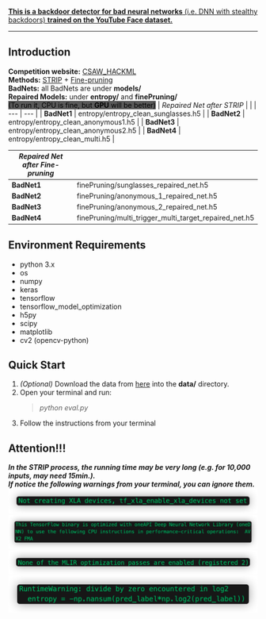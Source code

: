 <u>**This is a backdoor detector for bad neural networks** (i.e. DNN with stealthy backdoors) **trained on the YouTube Face dataset.**</u>  
***
## Introduction
**Competition website:** [CSAW_HACKML](https://www.csaw.io/hackml)  
**Methods:** [STRIP](https://arxiv.org/abs/1902.06531) + [Fine-pruning](https://arxiv.org/abs/1805.12185)  
**BadNets:** all BadNets are under **models/**   
**Repaired Models:** under **entropy/** and **finePruning/**  
<mark style="background-color: #595959">(To run it, CPU is fine, but **GPU** will be better)</mark> 
| *Repaired Net after STRIP* | |
| --- | --- |
| **BadNet1** | entropy/entropy_clean_sunglasses.h5 |
| **BadNet2** | entropy/entropy_clean_anonymous1.h5 |
| **BadNet3** | entropy/entropy_clean_anonymous2.h5 |
| **BadNet4** | entropy/entropy_clean_multi.h5 |

| *Repaired Net after Fine-pruning* | |
| --- | --- |
| **BadNet1** | finePruning/sunglasses_repaired_net.h5 |
| **BadNet2** | finePruning/anonymous_1_repaired_net.h5 |
| **BadNet3** | finePruning/anonymous_2_repaired_net.h5 |
| **BadNet4** | finePruning/multi_trigger_multi_target_repaired_net.h5 |

## Environment Requirements
 - python 3.x
 - os
 - numpy
 - keras
 - tensorflow
 - tensorflow_model_optimization
 - h5py
 - scipy
 - matplotlib
 - cv2 (opencv-python)
## Quick Start
1. _(Optional)_ Download the data from [here](https://drive.google.com/drive/folders/1FhMDxD4cezVNk7BhRVSbhdkRwXUTI7oK) into the **data/** directory.
2. Open your terminal and run:  
    > *python eval.py*
3. Follow the instructions from your terminal

## **Attention!!!**
***In the STRIP process, the running time may be very long (e.g. for 10,000 inputs, may need 15min.).***  
***If notice the following warnings from your terminal, you can ignore them.***  
![](resources/warning1.png)
![](resources/warning2.png)
![](resources/warning3.png)
![](resources/warning4.png)
